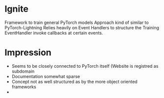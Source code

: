 # Ignite

Framework to train general PyTorch models
Approach kind of similar to PyTorch-Lightning
Relies heavily on Event Handlers to structure the Training
EventHandler invoke callbacks at certain events.

# Impression
* Seems to be closely connected to PyTorch itself (Website is registred as subdomain
* Documentation somewhat sparse
* Concept not as well structured as by the more object oriented frameworks
*
